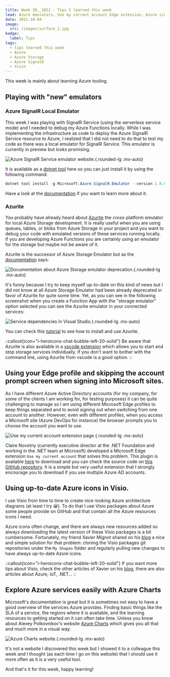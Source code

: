 ```yaml
---
title: Week 39, 2021 - Tips I learned this week
lead: Azure emulators, Use my current account Edge extension, Azure icons in Visio, and Azure Charts.
date: 2021-10-04
image:
  src: /images/surface_1.jpg
badge:
  label: Tips
tags:
  - tips learned this week
  - Azure
  - Azure Storage
  - Azure SignalR
  - Visio
---
```


This week is mainly about learning Azure tooling.

## Playing with "new" emulators

### Azure SignalR Local Emulator

This week I was playing with SignalR Service (using the serverless service mode) and I needed to debug my Azure Functions locally. While I was implementing the infrastructure as code to deploy the Azure SignalR Service resource to Azure, I realized that I did not need to do that to test my code as there was a local emulator for SignalR Service. This emulator is currently in preview but looks promising. 

![Azure SignalR Service emulator website.](/posts/images/w392021tips_nuget_1.png){.rounded-lg .mx-auto}

It is available as a [dotnet tool](https://www.nuget.org/packages/Microsoft.Azure.SignalR.Emulator) here so you can just install it by using the following command:

```powershell
dotnet tool install -g Microsoft.Azure.SignalR.Emulator --version 1.0.0-preview1-10809
```

Have a look at the [documentation](https://github.com/Azure/azure-signalr/blob/dev/docs/emulator.md) if you want to learn more about it.

### Azurite

You probably have already heard about [Azurite](https://github.com/Azure/Azurite) the cross-platform emulator for local Azure Storage development. It is really useful when you are using queues, tables, or blobs from Azure Storage in your project and you want to debug your code with emulated versions of these services running locally. If you are developing Azure Functions you are certainly using an emulator for the storage but maybe not be aware of it.

Azurite is the successor of Azure Storage Emulator but as the [documentation](https://docs.microsoft.com/en-us/azure/storage/common/storage-use-emulator) says:

![Documentation about Azure Storage emulator deprecation.](/posts/images/w392021tips_azurite_1.png){.rounded-lg .mx-auto}

It's funny because I try to keep myself up-to-date on this kind of news but I did not know at all Azure Storage Emulator had been already deprecated in favor of Azurite for quite some time. Yet, as you can see in the following screenshot when you create a Function App with the "storage emulator" option selected you can see the Azurite emulator in your connected services:

![Service dependencies in Visual Studio.](/posts/images/w392021tips_vs_1.png){.rounded-lg .mx-auto}

You can check this [tutorial](https://docs.microsoft.com/en-us/azure/storage/common/storage-use-azurite?tabs=visual-studio) to see how to install and use Azurite.

::callout{icon="i-heroicons-chat-bubble-left-20-solid"}
Be aware that Azurite is also available in a [vscode extension](https://marketplace.visualstudio.com/items?itemName=Azurite.azurite) which allows you to start and stop storage services individually. If you don't want to bother with the command line, using Azurite from vscode is a good option.
::

## Using your Edge profile and skipping the account prompt screen when signing into Microsoft sites.

As I have different Azure Active Directory accounts (for my company, for some of the clients I am working for, for testing purposes) it can be quite challenging to manage so I am using different Microsoft Edge profiles to keep things separated and to avoid signing out when switching from one account to another. However, even with different profiles, when you access a Microsoft site (Azure DevOps for instance) the browser prompts you to choose the account you want to use.

![Use my current account extension page.](/posts/images/w392021tips_extension_1.png){.rounded-lg .mx-auto}

Claire Novotny (currently executive director at the .NET Foundation and working in the .NET team at Microsoft) developed a Microsoft Edge extension `Use my current account` that solves this problem. This plugin is available [here](https://microsoftedge.microsoft.com/addons/detail/use-my-current-account/hbfacnnpimgddoojjaonnnbeljegicfl) to download and you can check the source code on [this GitHub repository](https://github.com/novotnyllc/UseMyCurrentAccount). It is a simple but very useful extension that I strongly encourage you to download if you use multiple Azure AD accounts.

## Using up-to-date Azure icons in Visio.

I use Visio from time to time to create nice-looking Azure architecture diagrams (at least I try 😀). To do that I use Visio packages about Azure some people provide on GitHub and that contain all the Azure resources icons I need.

Azure icons often change, and there are always new resources added so always downloading the latest version of these Visio packages is a bit cumbersome. Fortunately, my friend Xavier Mignot shared on his [blog](https://blog.xmi.fr/posts/visio-tips-git-clone/) a nice and simple solution for that problem: cloning the Visio packages git repositories under the `My Shapes` folder and regularly pulling new changes to have always up-to-date Azure icons.

::callout{icon="i-heroicons-chat-bubble-left-20-solid"}
If you want more tips about Visio, check the other articles of Xavier on his [blog](https://blog.xmi.fr/), there are also articles about Azure, IoT, .NET...
::

## Explore Azure services easily with Azure Charts

Microsoft's documentation is great but it is sometimes not easy to have a good overview of the services Azure provides. Finding basic things like the SLA of a service, the regions where it is available, and the learning resources to getting started on it can often take time. Unless you know about Alexey Polkovnikov's website [Azure Charts](https://azurecharts.com/) which gives you all that and much more in a visual way.

![Azure Charts website.](/posts/images/w392021tips_charts_1.png){.rounded-lg .mx-auto}

It's not a website I discovered this week but I showed it to a colleague this week and I thought (as each time I go on this website) that I should use it more often as it is a very useful tool. 

And that's it for this week, happy learning!